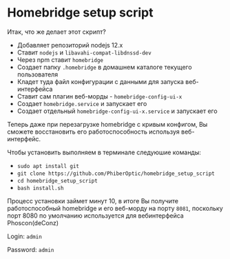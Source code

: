 # Homebridge setup script

Итак, что же делает этот скрипт?

* Добавляет репозиторий nodejs 12.x
* Ставит `nodejs` и `libavahi-compat-libdnssd-dev`
* Через npm ставит `homebridge`
* Создает папку `.homebridge` в домашнем каталоге текущего пользователя
* Кладет туда файл конфигурации с данными для запуска веб-интерфейса
* Ставит сам плагин веб-морды - `homebridge-config-ui-x`
* Создает `homebridge.service` и запускает его
* Создает отдельный `homebridge-config-ui-x.service` и запускает его

Теперь даже при перезагрузке homebridge с кривым конфигом, Вы сможете восстановить его работоспособность используя веб-интерфейс.

Чтобы установить выполняем в терминале следуюшие команды:
* `sudo apt install git`
* `git clone https://github.com/PhiberOptic/homebridge_setup_script`
* `cd homebridge_setup_script`
* `bash install.sh`

Процесс установки займет минут 10, в итоге Вы получите работоспособный homebridge и его веб-морду на порту `8081`, поскольку порт 8080 по умолчанию используется для вебинтерфейса Phoscon(deConz)

Login: `admin`

Password: `admin`
